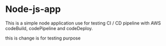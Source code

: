 # Node-js-app

This is a simple node application use for testing CI / CD pipeline with AWS codeBuild, codePipeline and codeDeploy. 

this is change is for testing purpose
